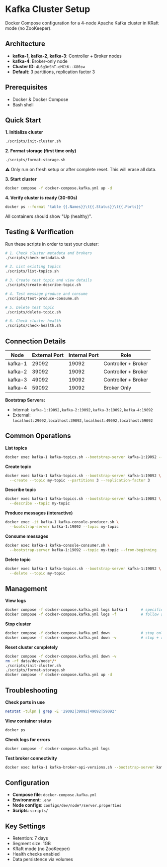 # Kafka Cluster Setup

Docker Compose configuration for a 4-node Apache Kafka cluster in KRaft mode (no ZooKeeper).

## Architecture

- **kafka-1, kafka-2, kafka-3**: Controller + Broker nodes
- **kafka-4**: Broker-only node
- **Cluster ID**: `4L6g3nShT-eMCtK--X86sw`
- **Default**: 3 partitions, replication factor 3

## Prerequisites

- Docker & Docker Compose
- Bash shell

## Quick Start

**1. Initialize cluster**
```bash
./scripts/init-cluster.sh
```

**2. Format storage (first time only)**
```bash
./scripts/format-storage.sh
```
⚠️ Only run on fresh setup or after complete reset. This will erase all data.

**3. Start cluster**
```bash
docker compose -f docker-compose.kafka.yml up -d
```

**4. Verify cluster is ready (30-60s)**
```bash
docker ps --format "table {{.Names}}\t{{.Status}}\t{{.Ports}}"
```
All containers should show "Up (healthy)".

## Testing & Verification

Run these scripts in order to test your cluster:

```bash
# 1. Check cluster metadata and brokers
./scripts/check-metadata.sh

# 2. List existing topics
./scripts/list-topics.sh

# 3. Create test topic and view details
./scripts/create-describe-topic.sh

# 4. Test message produce and consume
./scripts/test-produce-consume.sh

# 5. Delete test topic
./scripts/delete-topic.sh

# 6. Check cluster health
./scripts/check-health.sh
```

## Connection Details

| Node | External Port | Internal Port | Role |
|------|---------------|---------------|------|
| kafka-1 | 29092 | 19092 | Controller + Broker |
| kafka-2 | 39092 | 19092 | Controller + Broker |
| kafka-3 | 49092 | 19092 | Controller + Broker |
| kafka-4 | 59092 | 19092 | Broker Only |

**Bootstrap Servers:**
- Internal: `kafka-1:19092,kafka-2:19092,kafka-3:19092,kafka-4:19092`
- External: `localhost:29092,localhost:39092,localhost:49092,localhost:59092`

## Common Operations

**List topics**
```bash
docker exec kafka-1 kafka-topics.sh --bootstrap-server kafka-1:19092 --list
```

**Create topic**
```bash
docker exec kafka-1 kafka-topics.sh --bootstrap-server kafka-1:19092 \
  --create --topic my-topic --partitions 3 --replication-factor 3
```

**Describe topic**
```bash
docker exec kafka-1 kafka-topics.sh --bootstrap-server kafka-1:19092 \
  --describe --topic my-topic
```

**Produce messages (interactive)**
```bash
docker exec -it kafka-1 kafka-console-producer.sh \
  --bootstrap-server kafka-1:19092 --topic my-topic
```

**Consume messages**
```bash
docker exec kafka-1 kafka-console-consumer.sh \
  --bootstrap-server kafka-1:19092 --topic my-topic --from-beginning
```

**Delete topic**
```bash
docker exec kafka-1 kafka-topics.sh --bootstrap-server kafka-1:19092 \
  --delete --topic my-topic
```

## Management

**View logs**
```bash
docker compose -f docker-compose.kafka.yml logs kafka-1      # specific node
docker compose -f docker-compose.kafka.yml logs -f           # follow all
```

**Stop cluster**
```bash
docker compose -f docker-compose.kafka.yml down              # stop only
docker compose -f docker-compose.kafka.yml down -v           # stop + remove data
```

**Reset cluster completely**
```bash
docker compose -f docker-compose.kafka.yml down -v
rm -rf data/dev/node*/*
./scripts/init-cluster.sh
./scripts/format-storage.sh
docker compose -f docker-compose.kafka.yml up -d
```

## Troubleshooting

**Check ports in use**
```bash
netstat -tulpn | grep -E '29092|39092|49092|59092'
```

**View container status**
```bash
docker ps
```

**Check logs for errors**
```bash
docker compose -f docker-compose.kafka.yml logs
```

**Test broker connectivity**
```bash
docker exec kafka-1 kafka-broker-api-versions.sh --bootstrap-server kafka-1:19092
```

## Configuration

- **Compose file**: `docker-compose.kafka.yml`
- **Environment**: `.env`
- **Node configs**: `configs/dev/node*/server.properties`
- **Scripts**: `scripts/`

## Key Settings

- Retention: 7 days
- Segment size: 1GB
- KRaft mode (no ZooKeeper)
- Health checks enabled
- Data persistence via volumes